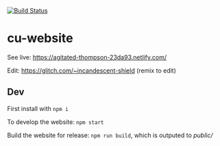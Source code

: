 [![Build Status](https://travis-ci.com/UXSoc/cu-website.svg?branch=master)](https://travis-ci.com/UXSoc/cu-website)
# cu-website

See live: https://agitated-thompson-23da93.netlify.com/

Edit: https://glitch.com/~incandescent-shield (remix to edit)


## Dev

First install with `npm i`

To develop the website: `npm start` 

Build the website for release: `npm run build`, which is outputed to *public/*